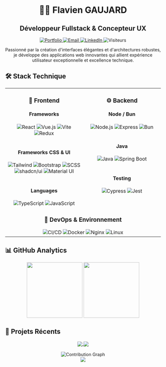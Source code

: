 # <div align="center">👨‍💻 Flavien GAUJARD</div>
<div align="center"><h2>Développeur Fullstack & Concepteur UX</h2></div>

<div align="center">
  <a href="https://www.flavien-gaujard.fr" target="_blank">
    <img src="https://img.shields.io/badge/Portfolio-1a2b3c?style=flat-square&logo=safari&logoColor=white" alt="Portfolio" />
  </a>
  <a href="mailto:contact@flavien-gaujard.fr">
    <img src="https://img.shields.io/badge/Email-D14836?style=flat-square&logo=gmail&logoColor=white" alt="Email" />
  </a>
  <a href="https://linkedin.com/in/flavien-gaujard">
    <img src="https://img.shields.io/badge/LinkedIn-0077B5?style=flat-square&logo=linkedin&logoColor=white" alt="LinkedIn" />
  </a>
  <img src="https://komarev.com/ghpvc/?username=fgaujard&style=flat-square&color=blueviolet" alt="Visiteurs" />
</div>

<div align="center">
  <p>Passionné par la création d'interfaces élégantes et d'architectures robustes, je développe des applications web innovantes qui allient expérience utilisateur exceptionnelle et excellence technique.</p>
</div>

## 🛠️ Stack Technique

<table align="center">
  <tr>
    <td valign="top" width="50%">
      <h3 align="center">📱 Frontend</h3>
      <div align="center">
        <h4>Frameworks</h4>
        <img src="https://img.shields.io/badge/React-61DAFB?style=flat-square&logo=react&logoColor=black" alt="React" />
        <img src="https://img.shields.io/badge/Vue.js-4FC08D?style=flat-square&logo=vue.js&logoColor=white" alt="Vue.js" />
        <img src="https://img.shields.io/badge/Vite-646CFF?style=flat-square&logo=vite&logoColor=white" alt="Vite" />
        <img src="https://img.shields.io/badge/Redux-764ABC?style=flat-square&logo=redux&logoColor=white" alt="Redux" />
        <br/><br/>
        <h4>Frameworks CSS & UI</h4>
        <img src="https://img.shields.io/badge/Tailwind-38B2AC?style=flat-square&logo=tailwind-css&logoColor=white" alt="Tailwind" />
        <img src="https://img.shields.io/badge/Bootstrap-7952B3?style=flat-square&logo=bootstrap&logoColor=white" alt="Bootstrap" />
        <img src="https://img.shields.io/badge/SCSS-CC6699?style=flat-square&logo=sass&logoColor=white" alt="SCSS" />
        <img src="https://img.shields.io/badge/shadcn/ui-000000?style=flat-square&logo=shadcnui&logoColor=white" alt="shadcn/ui" />
        <img src="https://img.shields.io/badge/Material_UI-0081CB?style=flat-square&logo=material-ui&logoColor=white" alt="Material UI" />
        <br/><br/>
        <h4>Languages</h4>
        <img src="https://img.shields.io/badge/TypeScript-3178C6?style=flat-square&logo=typescript&logoColor=white" alt="TypeScript" />
        <img src="https://img.shields.io/badge/JavaScript-F7DF1E?style=flat-square&logo=javascript&logoColor=black" alt="JavaScript" />
      </div>
    </td>
    <td valign="top" width="50%">
      <h3 align="center">⚙️ Backend</h3>
      <div align="center">
        <h4>Node / Bun</h4>
        <img src="https://img.shields.io/badge/Node.js-339933?style=flat-square&logo=node.js&logoColor=white" alt="Node.js" />
        <img src="https://img.shields.io/badge/Express-000000?style=flat-square&logo=express&logoColor=white" alt="Express" />
        <img src="https://img.shields.io/badge/Bun-000000?style=flat-square&logo=bun&logoColor=white" alt="Bun" />
        <br/><br/>
        <h4>Java</h4>
        <img src="https://img.shields.io/badge/Java-ED8B00?style=flat-square&logo=openjdk&logoColor=white" alt="Java" />
        <img src="https://img.shields.io/badge/Spring_Boot-6DB33F?style=flat-square&logo=spring-boot&logoColor=white" alt="Spring Boot" />
        <br/><br/>
        <h4>Testing</h4>
        <img src="https://img.shields.io/badge/Cypress-17202C?style=flat-square&logo=cypress&logoColor=white" alt="Cypress" />
        <img src="https://img.shields.io/badge/Jest-C21325?style=flat-square&logo=jest&logoColor=white" alt="Jest" />
      </div>
    </td>
  </tr>
  <tr>
    <td colspan="2">
      <h3 align="center">🔄 DevOps & Environnement</h3>
      <div align="center">
        <img src="https://img.shields.io/badge/CI/CD-2088FF?style=flat-square&logo=github-actions&logoColor=white" alt="CI/CD" />
        <img src="https://img.shields.io/badge/Docker-2496ED?style=flat-square&logo=docker&logoColor=white" alt="Docker" />
        <img src="https://img.shields.io/badge/Nginx-009639?style=flat-square&logo=nginx&logoColor=white" alt="Nginx" />
        <img src="https://img.shields.io/badge/Linux-FCC624?style=flat-square&logo=linux&logoColor=black" alt="Linux" />
      </div>
    </td>
  </tr>
</table>

## 📊 GitHub Analytics

<div align="center">
  <img height="180em" src="https://github-readme-stats.vercel.app/api?username=fgaujard&show_icons=true&theme=github_dark&include_all_commits=true&count_private=true&hide_border=true" />
  <img height="180em" src="https://github-readme-stats.vercel.app/api/top-langs/?username=fgaujard&layout=compact&theme=github_dark&hide_border=true" />
</div>

## 🚀 Projets Récents

<div align="center">
  <a href="https://github.com/fgaujard/checkpoint-4">
    <img align="center" src="https://github-readme-stats.vercel.app/api/pin/?username=fgaujard&repo=checkpoint-4&theme=github_dark&hide_border=true" />
  </a>
  <a href="https://github.com/fgaujard/piscine_reloaded">
    <img align="center" src="https://github-readme-stats.vercel.app/api/pin/?username=fgaujard&repo=piscine_reloaded&theme=github_dark&hide_border=true" />
  </a>
</div>

<br />

<div align="center">
  <img src="https://github-readme-activity-graph.vercel.app/graph?username=fgaujard&theme=react-dark&hide_border=true&bg_color=0D1117" alt="Contribution Graph" />
</div>

<div align="center">
  <img src="https://capsule-render.vercel.app/api?type=waving&color=gradient&height=100&section=footer&text=Merci%20de%20votre%20visite&fontSize=24&fontAlignY=80" />
</div>
